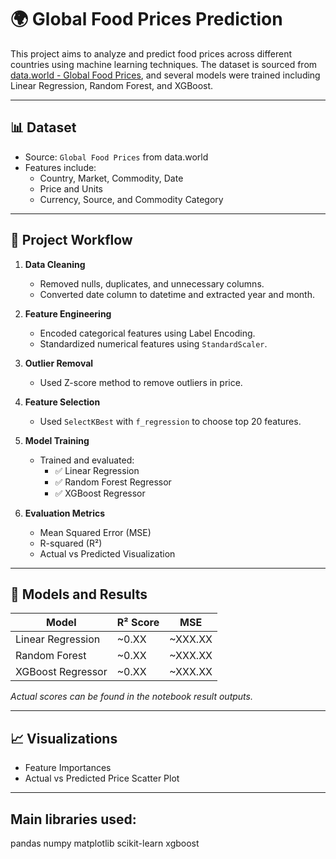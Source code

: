 # 🌍 Global Food Prices Prediction

This project aims to analyze and predict food prices across different countries using machine learning techniques. The dataset is sourced from [data.world - Global Food Prices](https://data.world/), and several models were trained including Linear Regression, Random Forest, and XGBoost.

---

## 📊 Dataset

- Source: `Global Food Prices` from data.world
- Features include:
  - Country, Market, Commodity, Date
  - Price and Units
  - Currency, Source, and Commodity Category

---

## 📌 Project Workflow

1. **Data Cleaning**  
   - Removed nulls, duplicates, and unnecessary columns.
   - Converted date column to datetime and extracted year and month.

2. **Feature Engineering**  
   - Encoded categorical features using Label Encoding.
   - Standardized numerical features using `StandardScaler`.

3. **Outlier Removal**  
   - Used Z-score method to remove outliers in price.

4. **Feature Selection**  
   - Used `SelectKBest` with `f_regression` to choose top 20 features.

5. **Model Training**
   - Trained and evaluated:
     - ✅ Linear Regression  
     - ✅ Random Forest Regressor  
     - ✅ XGBoost Regressor  

6. **Evaluation Metrics**
   - Mean Squared Error (MSE)
   - R-squared (R²)
   - Actual vs Predicted Visualization

---

## 🤖 Models and Results

| Model                 | R² Score | MSE       |
|----------------------|----------|-----------|
| Linear Regression     | ~0.XX    | ~XXX.XX   |
| Random Forest         | ~0.XX    | ~XXX.XX   |
| XGBoost Regressor     | ~0.XX    | ~XXX.XX   |

_Actual scores can be found in the notebook result outputs._

---

## 📈 Visualizations

- Feature Importances
- Actual vs Predicted Price Scatter Plot

---

## Main libraries used:
  pandas
  numpy
  matplotlib
  scikit-learn
  xgboost
